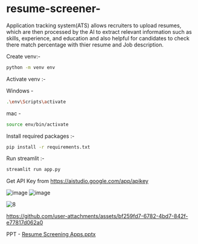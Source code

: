 # resume-screener-
Application tracking system(ATS) allows recruiters to upload resumes, which are then processed by the AI to extract relevant information such as skills, experience, and education and also helpful for candidates to check there match percentage with thier resume and Job description.

Create venv:- 
```bash 
python -m venv env
```

Activate venv :-  

  Windows - 
  ```bash  
  .\env\Scripts\activate 
  ```
  mac - 
  ```bash  
  source env/bin/activate 
  ```

Install required packages :- 
```bash  
pip install -r requirements.txt 
```

Run streamlit :- 
```cmd  
streamlit run app.py 
```
Get API Key from  https://aistudio.google.com/app/apikey

![image](https://github.com/user-attachments/assets/eec6d459-df0e-4fc0-b55e-92a5b8ed6f36)
![image](https://github.com/user-attachments/assets/f5a9db8d-42cb-4663-8540-d641275eef83)

![8](https://github.com/user-attachments/assets/5018a63b-f349-4955-a996-2b358d044f99)

https://github.com/user-attachments/assets/bf259fd7-6782-4bd7-842f-e77817d062a0

PPT - [Resume Screening Apps.pptx](https://github.com/user-attachments/files/16335245/Resume.Screening.Apps.pptx)

